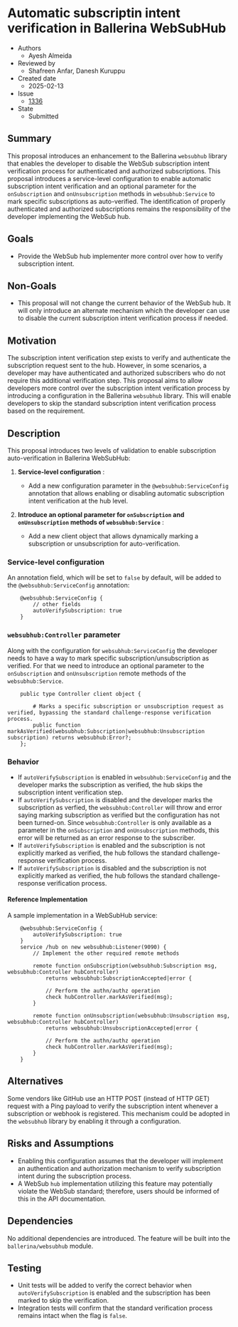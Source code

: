 # Automatic subscriptin intent verification in Ballerina WebSubHub

- Authors
  - Ayesh Almeida
- Reviewed by
  - Shafreen Anfar, Danesh Kuruppu
- Created date
  - 2025-02-13
- Issue
  - [1336](https://github.com/ballerina-platform/ballerina-spec/issues/1336)
- State
  - Submitted

## Summary

This proposal introduces an enhancement to the Ballerina `websubhub` library that enables the developer to disable the WebSub 
subscription intent verification process for authenticated and authorized subscriptions. This proposal introduces a service-level 
configuration to enable automatic subscription intent verification and an optional parameter for the `onSubscription` and 
`onUnsubscription` methods in `websubhub:Service` to mark specific subscriptions as auto-verified. The identification of 
properly authenticated and authorized subscriptions remains the responsibility of the developer implementing the WebSub hub.

## Goals

- Provide the WebSub hub implementer more control over how to verify subscription intent.

## Non-Goals

- This proposal will not change the current behavior of the WebSub hub. It will only introduce an alternate mechanism which the developer can use to disable the current subscription 
intent verification process if needed.

## Motivation

The subscription intent verification step exists to verify and authenticate the subscription request sent to the hub. However, 
in some scenarios, a developer may have authenticated and authorized subscribers who do not require this additional 
verification step. This proposal aims to allow developers more control over the subscription intent verification process by 
introducing a configuration in the Ballerina `websubhub` library. This will enable developers to skip the standard subscription 
intent verification process based on the requirement.

## Description

This proposal introduces two levels of validation to enable subscription auto-verification in Ballerina WebSubHub:

1. **Service-level configuration** :
    - Add a new configuration parameter in the `@websubhub:ServiceConfig` annotation that allows enabling or disabling automatic subscription intent verification at the hub level.

2. **Introduce an optional parameter for `onSubscription` and `onUnsubscription` methods of `websubhub:Service`** :
    - Add a new client object that allows dynamically marking a subscription or unsubscription for auto-verification.

### Service-level configuration

An annotation field, which will be set to `false` by default, will be added to the `@websubhub:ServiceConfig` annotation:

```ballerina
    @websubhub:ServiceConfig { 
        // other fields
        autoVerifySubscription: true
    }
```

### `websubhub:Controller` parameter

Along with the configuration for `websubhub:ServiceConfig` the developer needs to have a way to mark specific subscription/unsubscription as verified. For that we need to introduce 
an optional parameter to the `onSubscription` and `onUnsubscription` remote methods of the `websubhub:Service`.

```ballerina
    public type Controller client object {

        # Marks a specific subscription or unsubscription request as verified, bypassing the standard challenge-response verification process. 
        public function markAsVerified(websubhub:Subscription|websubhub:Unsubscription subscription) returns websubhub:Error?;
    };
```

### Behavior

* If `autoVerifySubscription` is enabled in `websubhub:ServiceConfig` and the developer marks the subscription as verified, the hub skips the subscription intent verification step.  
* If `autoVerifySubscription` is disabled and the developer marks the subscription as verfied, the `websubhub:Controller` will throw and error saying marking subscription as 
verified but the configuration has not been turned-on. Since `websubhub:Controller` is only available as a parameter in the `onSubscription` and `onUnsubscription` methods, this error will be returned as an error response to the subscriber.
* If `autoVerifySubscription` is enabled and the subscription is not explicitly marked as verified, the hub follows the standard challenge-response verification process.
* If `autoVerifySubscription` is disabled and the subscription is not explicitly marked as verified, the hub follows the standard challenge-response verification process.

#### Reference Implementation

A sample implementation in a WebSubHub service:

```ballerina
    @websubhub:ServiceConfig { 
        autoVerifySubscription: true 
    }
    service /hub on new websubhub:Listener(9090) {
        // Implement the other required remote methods

        remote function onSubscription(websubhub:Subscription msg, websubhub:Controller hubController) 
            returns websubhub:SubscriptionAccepted|error {
        
            // Perform the authn/authz operation
            check hubController.markAsVerified(msg);
        }

        remote function onUnsubscription(websubhub:Unsubscription msg, websubhub:Controller hubController) 
            returns websubhub:UnsubscriptionAccepted|error {
        
            // Perform the authn/authz operation
            check hubController.markAsVerified(msg);
        }
    }

```

## Alternatives

Some vendors like GitHub use an HTTP POST (instead of HTTP GET) request with a Ping payload to verify the subscription intent 
whenever a subscription or webhook is registered. This mechanism could be adopted in the `websubhub` library by enabling it 
through a configuration.

## Risks and Assumptions

- Enabling this configuration assumes that the developer will implement an authentication and authorization mechanism to verify subscription intent during the subscription process.  
- A WebSub `hub` implementation utilizing this feature may potentially violate the WebSub standard; therefore, users should be informed of this in the API documentation.

## Dependencies

No additional dependencies are introduced. The feature will be built into the `ballerina/websubhub` module.

## Testing

- Unit tests will be added to verify the correct behavior when `autoVerifySubscription` is enabled and the subscription has been marked to skip the verification.
- Integration tests will confirm that the standard verification process remains intact when the flag is `false`.
